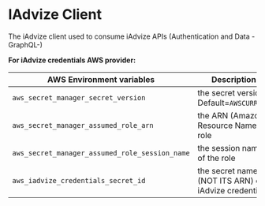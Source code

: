 # IAdvize Client

The iAdvize client used to consume iAdvize APIs (Authentication and Data -GraphQL-)

**For iAdvize credentials AWS provider:** 

| AWS Environment variables                      | Description                                          |
|------------------------------------------------|------------------------------------------------------|
| `aws_secret_manager_secret_version`            | the secret version<br/>Default=`AWSCURRENT`          |
| `aws_secret_manager_assumed_role_arn`          | the ARN (Amazon Resource Name) of role               |
| `aws_secret_manager_assumed_role_session_name` | the session name of the role                         |
| `aws_iadvize_credentials_secret_id`            | the secret name (NOT ITS ARN) of iAdvize credentials |



